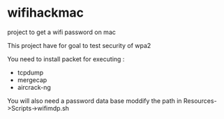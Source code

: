 # wifihackmac
project to get a wifi password on mac

This project have for goal to test security of wpa2

You need to install packet for executing :
- tcpdump
- mergecap
- aircrack-ng

You will also need a password data base moddify the path in Resources->Scripts->wifimdp.sh
